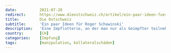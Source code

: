 ```yaml
---
date:          2021-07-28
redirect:      https://www.dieostschweiz.ch/artikel/ein-paar-ideen-fuer-roger-schawinski-zzqzrvz
title:         Die Ostschweiz
subtitle:      'Ein paar Ideen für Roger Schawinski'
description:   'Eine Impflotterie, an der man nur als Geimpfter teilnehmen kann und bei der es ordentlich Geld zu gewinnen gibt: Hinter dieser Idee steht Roger Schawinski. Das ist kreativ, aber nicht zu Ende gedacht. Es gäbe so viel mehr, was man mit einer Lotterie noch machen könnte.'
country:       [CH]
categories:    [Impfung]
tags:          [manipulation, kollateralschäden]
---
```


